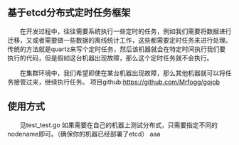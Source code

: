 <h2>基于etcd分布式定时任务框架</h2>

&emsp;&emsp;在开发过程中，往往需要系统执行一些定时的任务，例如我们需要将数据进行迁移，又或者需要做一些数据的离线统计工作，这些都需要定时任务来进行处理。传统的方法就是quartz来写个定时任务，然后该机器就会在特定时间执行我们要执行的代码，但是假如这台机器出现故障，那么这个定时任务就不会执行。 

　　在集群环境中，我们希望即使在某台机器出现故障，那么其他机器就可以将任务接管过来，继续执行任务。 
项目github:https://github.com/Mrfogg/gojob
<h2>使用方式</h2>
&emsp;&emsp;见test_test.go 如果需要在自己的机器上测试分布式，只需要指定不同的nodename即可。（确保你的机器已经部署了etcd）
aaa